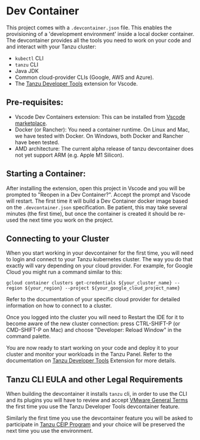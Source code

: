 Dev Container
=============

This project comes with a `.devcontainer.json` file. This enables the provisioning of a 'development environment'
inside a local docker container. The devcontainer provides all the tools you need to work on your code and 
and interact with your Tanzu cluster:

- `kubectl` CLI
- `tanzu` CLI
- Java JDK
- Common cloud-provider CLIs (Google, AWS and Azure).
- The [Tanzu Developer Tools](https://marketplace.visualstudio.com/items?itemName=vmware.tanzu-dev-tools) 
  extension for Vscode.

## Pre-requisites:

- Vscode Dev Containers extension: This can be installed from [Vscode marketplace](https://marketplace.visualstudio.com/items?itemName=ms-vscode-remote.remote-containers).
- Docker (or Rancher): You need a container runtime. On Linux and Mac, we have tested with Docker. On 
  Windows, both Docker and Rancher have been tested.
- AMD architecture: The current alpha release of tanzu devcontainer does not yet support
  ARM (e.g. Apple M1 Silicon). 

## Starting a Container:

After installing the extension, open this project in Vscode and you will be prompted to 
"Reopen in a Dev Container?". Accept the prompt and Vscode will restart. The first time it
will build a Dev Container docker image based on the `.devcontainer.json` specification. 
Be patient, this may take several minutes (the first time), but once the container is created
it should be re-used the next time you work on the project.

## Connecting to your Cluster

When you start working in your devcontainer for the first time, you will need to login and connect to your
Tanzu kubernetes cluster. The way you do that exactly will vary depending on your cloud provider. For example,
for Google Cloud you might run a command similar to this:

```
gcloud container clusters get-credentials ${your_cluster_name} --region ${your_region} --project ${your_google_cloud_project_name}
```

Refer to the documentation of your specific cloud provider for detailed information on how to connect to a cluster.

Once you logged into the cluster you will need to Restart the IDE for it to become aware of the new
cluster connection: press CTRL-SHIFT-P (or CMD-SHIFT-P on Mac) and choose 
"Developer: Reload Window" in the command palette.

You are now ready to start working on your code and deploy it to your cluster and monitor
your workloads in the Tanzu Panel. Refer to the documentation on [Tanzu Developer Tools](https://marketplace.visualstudio.com/items?itemName=vmware.tanzu-dev-tools) 
Extension for more details.

## Tanzu CLI EULA and other Legal Requirements

When building the devcontainer it installs `tanzu` cli, in order to use the CLI and its plugins you will have to review and accept [VMware General Terms](https://www.vmware.com/vmware-general-terms.html) the first time you use the Tanzu Developer Tools devcontainer feature. 

Similarly the first time you use the devcontainer feature you will be asked to participate in [Tanzu CEIP Program](https://www.vmware.com/solutions/trustvmware/ceip.html) and your choice will be preserved the next time you use the environment.